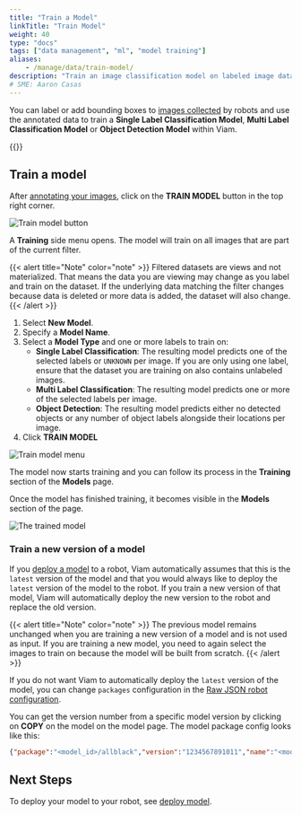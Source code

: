 ```yaml
---
title: "Train a Model"
linkTitle: "Train Model"
weight: 40
type: "docs"
tags: ["data management", "ml", "model training"]
aliases:
    - /manage/data/train-model/
description: "Train an image classification model on labeled image data."
# SME: Aaron Casas
---
```


You can label or add bounding boxes to [images collected](../../../services/data/configure-data-capture/) by robots and use the annotated data to train a **Single Label Classification Model**, **Multi Label Classification Model** or **Object Detection Model** within Viam.

{{<youtube embed_url="https://www.youtube-nocookie.com/embed/CP14LR0Pq64">}}

## Train a model

After [annotating your images](/manage/data/label/), click on the **TRAIN MODEL** button in the top right corner.

![Train model button](../img/train-model.png)

A **Training** side menu opens.
The model will train on all images that are part of the current filter.

{{< alert title="Note" color="note" >}}
Filtered datasets are views and not materialized.
That means the data you are viewing may change as you label and train on the dataset.
If the underlying data matching the filter changes because data is deleted or more data is added, the dataset will also change.
{{< /alert >}}

1. Select **New Model**.
2. Specify a **Model Name**.
3. Select a **Model Type** and one or more labels to train on:
    - **Single Label Classification**: The resulting model predicts one of the selected labels or `UNKNOWN` per image.
      If you are only using one label, ensure that the dataset you are training on also contains unlabeled images.
    - **Multi Label Classification**: The resulting model predicts one or more of the selected labels per image.
    - **Object Detection**: The resulting model predicts either no detected objects or any number of object labels alongside their locations per image.
4. Click **TRAIN MODEL**

![Train model menu](../img/train-model-menu.png)

The model now starts training and you can follow its process in the **Training** section of the **Models** page.

Once the model has finished training, it becomes visible in the **Models** section of the page.

![The trained model](../img/stars-model.png)

### Train a new version of a model

If you [deploy a model](../../../services/ml/) to a robot, Viam automatically assumes that this is the `latest` version of the model and that you would always like to deploy the `latest` version of the model to the robot.
If you train a new version of that model, Viam will automatically deploy the new version to the robot and replace the old version.

{{< alert title="Note" color="note" >}}
The previous model remains unchanged when you are training a new version of a model and is not used as input.
If you are training a new model, you need to again select the images to train on because the model will be built from scratch.
{{< /alert >}}

If you do not want Viam to automatically deploy the `latest` version of the model, you can change `packages` configuration in the [Raw JSON robot configuration](../../configuration/#the-config-tab).

You can get the version number from a specific model version by clicking on **COPY** on the model on the model page.
The model package config looks like this:

```json
{"package":"<model_id>/allblack","version":"1234567891011","name":"<model_name>"}
```

## Next Steps

To deploy your model to your robot, see [deploy model](../../../services/ml/).

